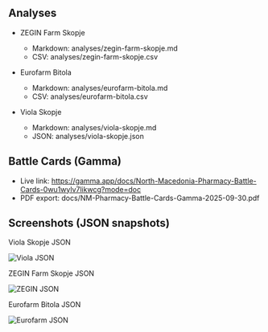 ## Analyses

- ZEGIN Farm Skopje
  - Markdown: analyses/zegin-farm-skopje.md
  - CSV: analyses/zegin-farm-skopje.csv

- Eurofarm Bitola
  - Markdown: analyses/eurofarm-bitola.md
  - CSV: analyses/eurofarm-bitola.csv

- Viola Skopje
  - Markdown: analyses/viola-skopje.md
  - JSON: analyses/viola-skopje.json
    
## Battle Cards (Gamma)
- Live link: https://gamma.app/docs/North-Macedonia-Pharmacy-Battle-Cards-0wu1wylv7likwcg?mode=doc
- PDF export: docs/NM-Pharmacy-Battle-Cards-Gamma-2025-09-30.pdf

## Screenshots (JSON snapshots)

Viola Skopje JSON

![Viola JSON](images/Viola-json.jpg)

ZEGIN Farm Skopje JSON

![ZEGIN JSON](images/Zegin-json.jpg)

Eurofarm Bitola JSON

![Eurofarm JSON](images/Eurofarm-json.jpg)
